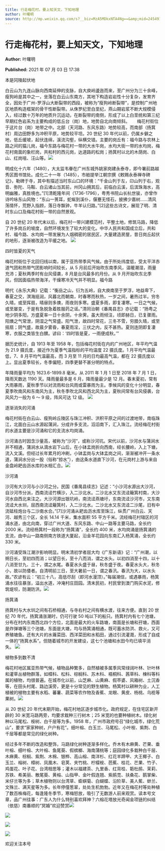 ```yaml
---
title: 行走梅花村，要上知天文，下知地理
author: 叶曙明
source: http://mp.weixin.qq.com/s?__biz=MzA5MDkxNTA4Ng==&amp;mid=2454911229&amp;idx=1&amp;sn=ac97e35ca165742faeb618de3144b9ff&amp;chksm=87a2309cb0d5b98a6f0033ce78ddfb528c7b77590a0644e5f8f8fb46bd6b8bafdcef732ae235#rd
---
```


# 行走梅花村，要上知天文，下知地理

**Author:** 叶曙明

**Published:** 2021 年 07 月 03 日 17:38

本是冈陵起伏地

白云山为九连山脉向西南延伸的支脉，自大庾岭逶迤而来，至广州分为三十余峰，瘦狗岭是其中之一，坐落在白云山东南方，其地下构造岩岩性十分复杂，发育齐全，因处于广州-罗浮山大断裂带的西段，被称为“瘦狗岭断裂带”，是控制广州地区地质构造框架的骨干性断裂带。从侏罗纪至白垩纪，燕山期岩浆不断大规模侵入，经过数十万年的地质升沉运动，在断裂带的南侧，形成了以上白垩统和第三纪早期红色岩系为主要构成的低丘台（岗）地，地势自北向南倾斜。      梅花村街位于这片台（岗）地带之中。北部（天河路、东风东路）地势较高，而南部（扬箕村）周边田野多为冲积平原，地势较平坦。20 世纪 30 年代以前，仍属乡僻之地，低丘缓坡，起伏连绵，溪流沟壑，纵横交错。主要的岗丘有：福今路与农林上路之间的猫儿岗，福今东路与梅花村一带的大水牛岗，水均大街一带的水均岗，梅花村南面的象栏岗，共和村的西元岗，达道路的松岗；扬箕村以北的木荫岗、白山、红岗咀、汪山等。![](https://mmbiz.qpic.cn/mmbiz_png/Ljib4So7yuWiaQdVQrobRH40tJlVnviasiaylFoGyj7yr6Dl8m4qblHTasFRjKgH8tv8C0ibf2gMhSgFcbINjpMgegQ/640?wx_fmt=png)

明成化十六年（1480），大太监韦眷在广州东城外姚家岗建永泰寺，即今署前路越秀区图书馆处。成化二十一年（1485），市舶提举江朝宗撰《敕赐永泰禅寺碑记》，勒碑于寺，其中有描述当时东山口的环境：“千金山列于左，卬山列于右，观音、弥陀、马鞍、白云诸山当其前，州冈山拥其后，前临白云溪，后滨珠海水，高明幽雅，真胜境也。”[1]清乾隆年间（1736-1796），粤秀书院山长杭世骏，亦曾作诗吟咏东山风物：“东山一篑耳，蛇蜒到溪仆，偃蹇无怪石，披拂少嘉树……清风荡情怀，荒野入指顾，落日寺飘钟，牛羊认归路。”[2]这些古诗文，展现了明、清时东山口及梅花村街一带的自然景观。

自 20 世纪 20 年代末以后，梅花村一带兴建模范村，平整土地，修筑马路，降低了许多岗丘的坡度，自然环境发生了较大的变化。中华人民共和国成立后，共和村、福今路、水均岗一带发展为人烟稠密的居民区，大量建造房屋，昔日岗丘起伏的地形，逐渐被改造为平缓之地。 ![](https://mmbiz.qpic.cn/mmbiz_jpg/PJWG74pLsMYEZlXOnJI8pYMG8ztlgQ5Inga6UTAXlWrQKy2icCfqx9Icv5wxUCbHtrjAzcG2kib5I3uAE75FeSVA/640?wx_fmt=jpeg)

四时皆夏的天气

梅花村街位于北回归线以南，属于亚热带季风气候。由于所处纬度低，受太平洋赤道气团和热带气团影响时间较长，从 5 月前后开始吹东南季风，温暖潮湿，雨量充沛；夏秋两季时有台风侵袭，8 月是台风最多的月份。从 9 月开始吹东北季风，但因面临热带海洋，干燥寒冷天气并不明显。福今路

明代《永乐大典》记载：“衡岳之山，衍为五岭，自大庾南至于罗浮，地益卑下，春夏之交，溟海挹润，风暮北而朝南，时春寒而秋热，一岁之间，暑热过半。穷冬久晴，或至挥扇，晴昼则多燠，雨夜则多寒。盛夏多雨，即复凄寒。一日之气候，或至屡变，于是有急脱急着胜服药之谣。”清同治朝《番禺县志》亦记载：“扬粤之地少阴多阳，方盛夏率一日十余阴，十余霁。虽大雨倾注，顷即赫日，已复骤雨。阳燠之气常泄，阴湿之气常盛。阳气泄，故四时常花，三冬不雪，穷腊久晴，或至摇扇；阴气盛，故晨夕雾昏，春夏雨淫，三伏之内，反不甚热。夏则连阴即复凄寒，衣服之类皆生白醭。谚曰：‘四时皆是夏，一雨便成秋。’”

据历史统计，自 1913 年至 1958 年，包括梅花村街在内的广州地区，年平均气温为 21.9 摄氏度，接近作为夏季气温指标的平均温度 22 摄氏度。1 月平均气温最低，7、8 月平均气温最高，而 3 月至 11 月的日均最高气温，都在 22 摄氏度以上。显出夏季较长，冬季偏短，四季更替不甚分明的特点。

年降雨量平均为 1623.6-1899.8 毫米。从 2011 年 1 月 1 日至 2018 年 7 月 1 日，降雨天数达 1190 天。降雨量最多是 6 月，降雨量最少是 12 月。春末夏初，常有大雨暴雨，夏秋季节以对流雨和台风雨或雷暴雨为主。季候风的变化十分明显，春夏季吹南风和东南风为主，秋冬季吹北风和西北风为主，夏秋间常有台风侵袭，台风风力一般为 6 ～ 9 级，阵风可达 12 级。 ![](https://mmbiz.qpic.cn/mmbiz_png/Ljib4So7yuWiaQdVQrobRH40tJlVnviasiaylFoGyj7yr6Dl8m4qblHTasFRjKgH8tv8C0ibf2gMhSgFcbINjpMgegQ/640?wx_fmt=png)

逐渐消失的河涌

梅花村街在白云山、瘦狗岭丘陵区与珠江冲积、洪积平原之间的过渡地带，南临珠江，北面白云山水源起蒲涧，分成许多支流，滔滔南下，汇入珠江。流经梅花村街的水道主要是沙河涌和它的支流水均岗涌。

沙河涌古时因含沙量高，被称为“沙河”，或称沙河坑。宋代以前，沙河水与蒲涧水并不相通，蒲涧水从滴水岩下山后，在小钵盂岗折向西南，经长腰岭，入上下塘，流入文溪。但经过长年累月的冲刷，小钵盂岗与大钵盂岗之间，渐渐被冲开一条水道，蒲涧水分出一股（俗称“掠水”），由这条水道直下沙河，在元岗村上游与来自金盘岭耙齿沥水库的水相汇合。![](https://mmbiz.qpic.cn/mmbiz_jpg/PJWG74pLsMYEZlXOnJI8pYMG8ztlgQ5IpTwLV9QrqTNUdkygEQ0RGZFZNhyic02FibubicoXk3JMribDjMRgrtwX7w/640)

沙河涌

沙河有大沙河与小沙河之分。民国《番禺县续志》记述：“小沙河水源出大沙河，自沙河市分派，西南流迳竹横沙，入二沙北水。二沙北水又东流迳簸箕村南，大沙河水自西北来注之。大沙河源出银坑岭，南流迳燕塘圩，东南流迳沙河市，又东南流迳大水圳，屈西南流迳簸箕村，入二沙北水。二沙北水又东流迳二沙尾，旧有中流砥柱炮台与二沙南水合。”[7]沙河涌从耙齿沥水库至珠江，纵贯广州白云、天河、越秀三个区，全长 14.14 千米，集水面积 55 平方千米。流经梅花村辖区的河涌水道，由北向南，穿过广州大道、东风东路、中山一路等主要马路，全长约 2000 米。流经杨箕村一段称为“扬箕涌”，全长约 400 米，水均岗涌是扬箕涌的支流，由中山一路南侧南方铁道大厦起，沿金羊花园向东南汇入杨箕涌，全长约 330 米。

沙河涌受珠江潮汐影响明显。明末清初学者屈大均《广东新语》记：“广州潮，以朔日长，至初四而消；以望日长，至十八而消，谓之水头。以初四消至十四，以十八消至廿九、三十，谓之水尾。春夏水头盛于昼，秋冬盛于夜。春夏水头大，秋冬小，故以防倭者。自清明前三日，至大暑前一日，谓之春汛。春汛为大，以水头故。”农谚有云：“初三十八，高低尽刮（即河水漫顶）。”每届潮信，或遇暴雨，杨箕涌水往往暴涨，溢出水道，冲淹村庄田园。清末民初，村民曾到澳门购买水泥，修筑堤坝，防潮防洪。![](https://mmbiz.qpic.cn/mmbiz_png/Ljib4So7yuWiaQdVQrobRH40tJlVnviasiaylFoGyj7yr6Dl8m4qblHTasFRjKgH8tv8C0ibf2gMhSgFcbINjpMgegQ/640?wx_fmt=png)

扬箕涌

扬箕村与大水圳之间有石桥相通，与寺右村之间有横水渡，往来方便。直到 20 世纪 70 年代，扬箕涌涨潮时，仍可行驶 50 吨以下的船只。扬箕村内有七个池塘，分布在村内东南西北四个方位，北面是最大的火车路塘，南面是长塘和孖塘，西面是炸弹塘等三个池塘，东面是大塘，均与扬箕涌相通，既可蓄水防洪、救火，又可养殖塘鱼。还有大片的水蕹菜田、西洋菜田和水稻田，通过引流灌溉，形成了自成一体的“扬箕水系”。但随着城市的开发建设，这七个池塘和水田今均已填平消失。 ![](https://mmbiz.qpic.cn/mmbiz_gif/Ljib4So7yuWhvKMzvqtOEia8uXsfqHKSxdnSD5AJwkWs8yNGoDgNQFHyKQG4DNPzDsbIonPn9mC3waZia9bRGdyVw/640?wx_fmt=gif)

植物多到数不清

梅花村地区属亚热带气候，植物品种繁多，自然植被多属季风常绿阔叶林、针叶林和灌草丛植物群落，如樟科、松科、棕榈科、苏木科、梧桐科、茜草科、楝科等科属的植物，均很普遍。在城市化以前，山芝麻、山黄麻、假苹婆、风箱树、土沉香等，在田头村尾、路边溪旁，更是十分常见的野生植物。杨箕村以耕种为业，人工植被的植物主要有水稻、蕃薯、蔬菜等农作物及香蕉、龙眼、黄皮、杨桃、乌榄等果树。![](https://mmbiz.qpic.cn/mmbiz_jpg/PJWG74pLsMYEZlXOnJI8pYMG8ztlgQ5I8xxLxXlQsZcCZ0XH4A66w4A9rLas5C9ibyibOwWiaPVBzwouw9kYqQ4rA/640)

从 20 世纪 20 年代末期开始，梅花村地区逐步城市化。政府规定，在住宅区新开辟的 30 米宽马路两旁，均要求栽种三行树木；25 米宽的也要种植树木。绿化树种以马尾松、桉树、白千层等为多。1958 年，广州市政府号召“绿化城市，绿化荒山”，要求“家家种树，户户有花”。细叶榕、白玉兰、马尾松、小叶桉、紫荆、白千层等都是常见的绿化树种。

经过多年不断的改造和整饰，马路绿化树种逐渐多样化。乔木有木麻黄、芒果、垂叶榕、细叶榕、大叶榕、鱼尾葵、假槟榔、海南蒲桃等；庭园绿化多栽种白千层、木麻黄、棕榈、紫荆、木棉、银桦、高山榕、南洋杉、红花羊蹄甲、大王椰子、白玉兰、榕树、樟树、凤凰木、皂荚、夹竹桃、柠檬桉、芭蕉、桂花、芒果、竹子、鸡蛋花、叶子花、台湾相思等；灌木以福建茶、九里香、红背桂、簕杜鹃、茉莉、苏铁、希美丽、散尾葵、黄榕、山指甲、金叶假连翘、紫鹃苋、扶桑花、鹅掌柴、米仔兰等为多；草木植物则以台湾草、蟛蜞菊、白蝴蝶、沿阶草、美人蕉、蚌兰、文殊兰、满天星等为多。长年停僮葱翠，处处生机勃勃。近年又在梅花村等处种植了数百株梅花，每逢隆冬季节，寒梅怒放，吸引了无数游人前来观赏。读本号文章，品广州往事：广东人为什么特别喜欢拜神？六榕花塔放光奇闻金项链的纠结（依慈）南番顺的“冥婚”欢迎赞赏![](https://mmbiz.qpic.cn/mmbiz_jpg/PJWG74pLsMYEZlXOnJI8pYMG8ztlgQ5IkVfeqp7S00CL9TVlXyqyqZKtocgyfJkkPjYyicicNQGiadW3k54bGib60w/640)

![](https://mmbiz.qpic.cn/mmbiz_png/Ljib4So7yuWiaG1vgy4D8RkO1ew0FXXWWtI22IiayRT6EMDYboqnl8mxMzd0N74XljuQIcGzITw97FJXbwcvNmoog/640?wx_fmt=png)

![](https://mmbiz.qpic.cn/mmbiz_png/Ljib4So7yuWiaQdVQrobRH40tJlVnviasiaylFoGyj7yr6Dl8m4qblHTasFRjKgH8tv8C0ibf2gMhSgFcbINjpMgegQ/640?wx_fmt=png)

![](https://mmbiz.qpic.cn/mmbiz_jpg/PJWG74pLsMYEZlXOnJI8pYMG8ztlgQ5I7CLFVib4O5rl4AESB2nqLFV272WXLuHxSVzqAyHnHPnzmyuKtbO6PCg/640)

欢迎关注本号
